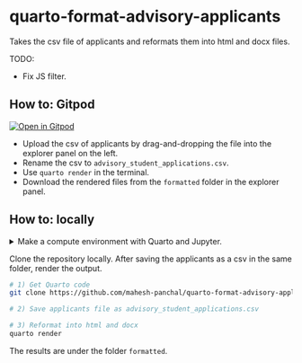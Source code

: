# quarto-format-advisory-applicants

Takes the csv file of applicants and reformats them into html and docx files.

TODO:
- Fix JS filter.

## How to: Gitpod

[![Open in Gitpod](https://gitpod.io/button/open-in-gitpod.svg)](https://gitpod.io/#https://github.com/mahesh-panchal/quarto-format-advisory-applicants)

- Upload the csv of applicants by drag-and-dropping the file into the explorer panel on the left.
- Rename the csv to `advisory_student_applications.csv`.
- Use `quarto render` in the terminal.
- Download the rendered files from the `formatted` folder in the explorer panel.

## How to: locally

<details>
<summary>Make a compute environment with Quarto and Jupyter.</summary>

Example:

```bash
# Install Quarto using brew
brew install --cask quarto

# Make an environment for the quarto executions using micromamba
micromamba env create \
    --name quarto-env \
    --channel conda-forge \
    jupyter \
    IPython

# Activate environment
micromamba activate quarto-env
```

</details>

Clone the repository locally.
After saving the applicants as a csv in the same folder, render the output.

```bash
# 1) Get Quarto code
git clone https://github.com/mahesh-panchal/quarto-format-advisory-applicants.git

# 2) Save applicants file as advisory_student_applications.csv

# 3) Reformat into html and docx
quarto render
```

The results are under the folder `formatted`.
